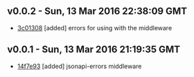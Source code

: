 v0.0.2 - Sun, 13 Mar 2016 22:38:09 GMT
--------------------------------------

- [3c01308](../../commit/3c01308) [added] errors for using with the middleware



v0.0.1 - Sun, 13 Mar 2016 21:19:35 GMT
--------------------------------------

- [14f7e93](../../commit/14f7e93) [added] jsonapi-errors middleware
